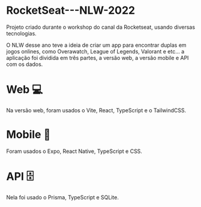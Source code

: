 # RocketSeat---NLW-2022

Projeto criado durante o workshop do canal da Rocketseat, usando diversas tecnologias.

O NLW desse ano teve a ideia de criar um app para encontrar duplas em jogos onlines, como Overawatch, League of Legends, Valorant e etc... a aplicação foi dividida em três partes, a versão web, a versão mobile e API com os dados.

# Web 💻

Na versão web, foram usados o Vite, React, TypeScript e o TailwindCSS.

# Mobile 📱

Foram usados o Expo, React Native, TypeScript e CSS.

# API 🗄

Nela foi usado o Prisma, TypeScript e SQLite.
